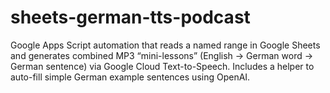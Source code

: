 # sheets-german-tts-podcast
Google Apps Script automation that reads a named range in Google Sheets and generates combined MP3 “mini-lessons” (English → German word → German sentence) via Google Cloud Text-to-Speech. Includes a helper to auto-fill simple German example sentences using OpenAI.
